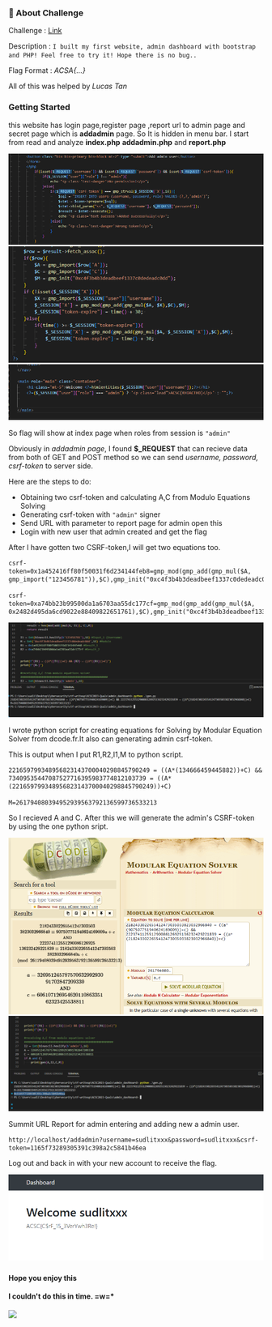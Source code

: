 ### 🏁 About Challenge

Challenge : [Link](http://admin-dashboard.chal.ctf.acsc.asia/)

Description : `I built my first website, admin dashboard with bootstrap and PHP! Feel free to try it! Hope there is no bug..`

Flag Format : *ACSA{...}*

All of this was helped by  *Lucas Tan* 

### Getting Started

this website has login page,register page ,report url to admin page and secret page which is **addadmin** page. So It is hidden in menu bar.
I start from read and analyze **index.php** **addadmin.php** and **report.php**

![](Pic/1.PNG)
![](Pic/2.PNG)
![](Pic/3.PNG)

So flag will show at index page when roles from session is `"admin"`

Obviously in *addadmin page*, I found **$_REQUEST** that can recieve data from both of GET and POST method so we can send *username, password, csrf-token* to server side.


Here are the steps to do:
- Obtaining two csrf-token and calculating A,C from Modulo Equations Solving 
- Generating csrf-token with `"admin"` signer
- Send URL with parameter to report page for admin open this
- Login with new user that admin created and get the flag

After I have gotten two CSRF-token,I will get two equations too.
```
csrf-token=0x1a452416ff80f50031f6d234144feb8=gmp_mod(gmp_add(gmp_mul($A, gmp_import("123456781")),$C),gmp_init("0xc4f3b4b3deadbeef1337c0dedeadc0dd"))

csrf-token=0xa74bb23b99500da1a6703aa55dc177cf=gmp_mod(gmp_add(gmp_mul($A, 0x2482d495da6cd9022e88409822651761),$C),gmp_init("0xc4f3b4b3deadbeef1337c0dedeadc0dd"))
```
![](Pic/4.PNG)

I wrote python script for creating equations for Solving
by Modular Equation Solver from dcode.fr.It also can generating admin csrf-token.

This is output when I put R1,R2,I1,M to python script.
```
221659799348956823143700040298845790249 = ((A*(134666459445882))+C) && 73409535447087527716395983774812103739 = ((A*(221659799348956823143700040298845790249))+C)

M=261794080394952939563792136599736533213
```
So I recieved A and C. After this we will generate the admin's CSRF-token by using the one python sript.

![](Pic/5.PNG)
![](Pic/6.PNG)

Summit URL Report for admin entering and adding new a admin user.
```
http://localhost/addadmin?username=sudlitxxx&password=sudlitxxx&csrf-token=1165f73289305391c398a2c5841b46ea
```

Log out and back in with your new account to receive the flag. 
 
![](Pic/7.PNG)
###

#### Hope you enjoy this 

#### I couldn't do this in time. =w=*

![](https://media.tenor.com/TLH4vtyDbeIAAAAd/sad-cat-meme.gif)